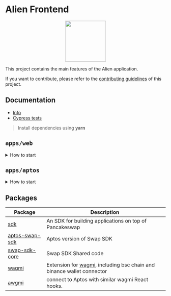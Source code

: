 # Alien Frontend

<p align="center">
  <a href="https://pancakeswap.finance">
      <img src="https://pancakeswap.finance/logo.png" height="128">
  </a>
</p>

This project contains the main features of the Alien application.

If you want to contribute, please refer to the [contributing guidelines](./CONTRIBUTING.md) of this project.

## Documentation

- [Info](doc/Info.md)
- [Cypress tests](doc/Cypress.md)

> Install dependencies using **yarn**

## `apps/web`

<details>
<summary>
How to start
</summary>

```sh
yarn
```

start the development server

```sh
yarn dev
```

build with production mode

```sh
yarn build

# start the application after build
yarn start
```

</details>

## `apps/aptos`

<details>
<summary>
How to start
</summary>

```sh
yarn dev:aptos
```

```sh
yarn turbo run build --filter=aptos-web
```

</details>

## Packages

| Package                                    | Description                                                                                                 |
| ------------------------------------------ | ----------------------------------------------------------------------------------------------------------- |
| [sdk](/packages/swap-sdk)                  | An SDK for building applications on top of Pancakeswap                                                      |
| [aptos-swap-sdk](/packages/aptos-swap-sdk) | Aptos version of Swap SDK                                                                                   |
| [swap-sdk-core](/packages/swap-sdk-core)   | Swap SDK Shared code                                                                                        |
| [wagmi](/packages/wagmi)                   | Extension for [wagmi](https://github.com/wagmi-dev/wagmi), including bsc chain and binance wallet connector |
| [awgmi](/packages/awgmi)                   | connect to Aptos with similar wagmi React hooks.                                                            |
